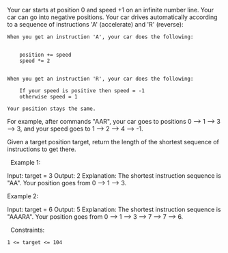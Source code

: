 Your car starts at position 0 and speed +1 on an infinite number line. Your car can go into negative positions. Your car drives automatically according to a sequence of instructions 'A' (accelerate) and 'R' (reverse):


	When you get an instruction 'A', your car does the following:

	
		position += speed
		speed *= 2
	
	
	When you get an instruction 'R', your car does the following:
	
		If your speed is positive then speed = -1
		otherwise speed = 1
	
	Your position stays the same.


For example, after commands "AAR", your car goes to positions 0 --> 1 --> 3 --> 3, and your speed goes to 1 --> 2 --> 4 --> -1.

Given a target position target, return the length of the shortest sequence of instructions to get there.

 
Example 1:

Input: target = 3
Output: 2
Explanation: 
The shortest instruction sequence is "AA".
Your position goes from 0 --> 1 --> 3.


Example 2:

Input: target = 6
Output: 5
Explanation: 
The shortest instruction sequence is "AAARA".
Your position goes from 0 --> 1 --> 3 --> 7 --> 7 --> 6.


 
Constraints:


	1 <= target <= 104

